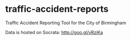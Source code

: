# traffic-accident-reports

Traffic Accident Reporting Tool for the City of Birmingham

Data is hosted on Socrata: http://goo.gl/vRziKa
